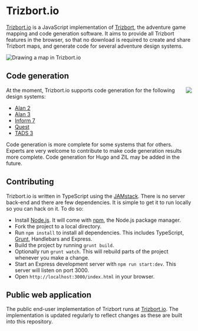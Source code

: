 # Trizbort.io

[Trizbort.io](http://www.trizbort.io) is a JavaScript implementation of [Trizbort](http://www.trizbort.com), the adventure game mapping and code generation software. It aims to provide all Trizbort features in the browser, so that no download is required to create and share Trizbort maps, and generate code for several adventure design systems.

![Drawing a map in Trizbort.io](http://www.trizbort.io/assets/map.png)

## Code generation

<img align="right" src="http://www.trizbort.io/assets/trizbort-code-generation.png">At the moment, Trizbort.io supports code generation for the following design systems:

* [Alan 2](https://www.alanif.se/)
* [Alan 3](https://www.alanif.se/)
* [Inform 7](http://inform7.com/)
* [Quest](http://textadventures.co.uk/quest)
* [TADS 3](https://www.tads.org/tads3.htm)

Code generation is more complete for some systems that for others. Experts are very welcome to contribute to make code generation results more complete. Code generation for Hugo and ZIL may be added in the future.

## Contributing

Trizbort.io is written in TypeScript using the [JAMstack](https://jamstack.org/). There is no server back-end and there are few dependencies. It is simple to get it to run locally so you can hack on it. To do so:

* Install [Node.js](https://nodejs.org/). It will come with [npm](https://www.npmjs.com/), the Node.js package manager.
* Fork the project to a local directory.
* Run `npm install` to install all dependencies. This includes TypeScript, [Grunt](https://gruntjs.com/), Handlebars and Express.
* Build the project by running `grunt build`. 
* Optionally run `grunt watch`. This will rebuild parts of the project whenever you make a change.
* Start an Express development server with `npm run start:dev`. This server will listen on port 3000.
* Open `http://localhost:3000/index.html` in your browser.

## Public web application

The public end-user implementation of Trizbort runs at [Trizbort.io](http://www.trizbort.io). The implementation is updated regularly to reflect changes as these are built into this repository.
